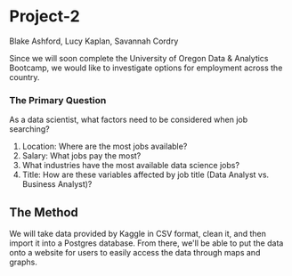 # Project-2
Blake Ashford, Lucy Kaplan, Savannah Cordry

Since we will soon complete the University of Oregon Data & Analytics Bootcamp, we would like to investigate options for employment across the country. 

### The Primary Question
As a data scientist, what factors need to be considered when job searching? 
  1. Location: Where are the most jobs available?
  2. Salary: What jobs pay the most?
  3. What industries have the most available data science jobs?
  4. Title: How are these variables affected by job title (Data Analyst vs. Business Analyst)?

## The Method
We will take data provided by Kaggle in CSV format, clean it, and then import it into a Postgres database. From there, we'll be able to put the data onto a website for users to easily access the data through maps and graphs.
